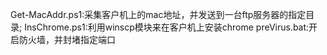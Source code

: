 Get-MacAddr.ps1:采集客户机上的mac地址，并发送到一台ftp服务器的指定目录;
InsChrome.ps1:利用winscp模块来在客户机上安装chrome
preVirus.bat:开启防火墙，并封堵指定端口
